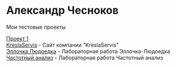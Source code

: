 # Александр Чесноков
Мои тестовые проекты

[Проект 1](https://aleksandrche.github.io/project_01/ 'Мой первый проект')
</br>
[KreslaServis](https://aleksandrche.github.io/kreslaservis/ 'Сайт компании "KreslaServis"') - Сайт компании "KreslaServis"
</br>
[Эллочка Людоедка](https://aleksandrche.github.io/ellochka_ludoedka/ 'Лабораторная работа Эллочка-Людоедка') - Лабораторная работа Эллочка-Людоедка
</br>
[Частотный анализ](https://aleksandrche.github.io/frequency_analysis/ 'Лабораторная работа Частотный анализ') - Лабораторная работа Частотный анализ
